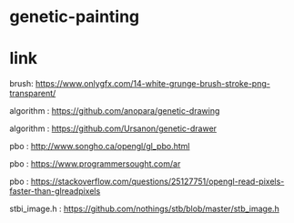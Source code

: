 # genetic-painting


# link

brush: https://www.onlygfx.com/14-white-grunge-brush-stroke-png-transparent/

algorithm : https://github.com/anopara/genetic-drawing

algorithm : https://github.com/Ursanon/genetic-drawer

pbo : http://www.songho.ca/opengl/gl_pbo.html

pbo : https://www.programmersought.com/ar

pbo : https://stackoverflow.com/questions/25127751/opengl-read-pixels-faster-than-glreadpixels

stbi_image.h : https://github.com/nothings/stb/blob/master/stb_image.h
